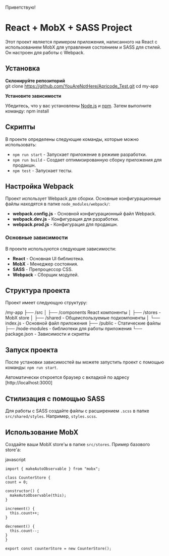 Приветствую!

# React + MobX + SASS Project

  Этот проект является примером приложения, написанного на React с использованием MobX для управления состоянием и SASS для стилей. Он настроен для работы с Webpack.

## Установка

**Склонируйте репозиторий**    
  git clone https://github.com/YouAreNotHere/Apricode_Test.git
  cd my-app

**Установите зависимости**

  Убедитесь, что у вас установлены [Node.js](https://nodejs.org/en/) и [npm](https://www.npmjs.com/get-npm). 
  Затем выполните команду:    npm install


## Скрипты

В проекте определены следующие команды, которые можно использовать:

  - `npm run start` - Запускает приложение в режиме разработки.
  - `npm run build` - Создает оптимизированную сборку приложения для продакшн.
  - `npm test` - Запускает тесты.

## Настройка Webpack

  Проект использует Webpack для сборки. Основные конфигурационные файлы находятся в папке `node_modules/webpack/`:

  - **webpack.config.js** - Основной конфигурационный файл Webpack.
  - **webpack.dev.js** - Конфигурация для разработки.
  - **webpack.prod.js** - Конфигурация для продакшн.

### Основные зависимости

В проекте используются следующие зависимости:

- **React** - Основная UI библиотека.
- **MobX** - Менеджер состояния.
- **SASS** - Препроцессор CSS.
- **Webpack** - Сборщик модулей.

## Структура проекта

  Проект имеет следующую структуру:

  /my-app
  ├── /src
  │   ├── /components React компоненты
  │   ├── /stores - MobX store
  │   ├── /shared - Общеиспользуемые подкомпоненты 
  │   └── index.js - Основной файл приложения
  ├── /public - Статические файлы
  ├── /node-modules - библиотеки для работы приложения
  └── package.json - Зависимости и скрипты

## Запуск проекта

  После установки зависимостей вы можете запустить проект с помощью команды: `npm run start`.

  Автоматически откроется браузер с вкладкой по адресу [http://localhost:3000]

## Стилизация с помощью SASS

  Для работы с SASS создайте файлы с расширением `.scss` в папке `src/shared/styles`. 
  Например, `styles.scss`. 

## Использование MobX

  Создайте ваши MobX store'ы в папке `src/stores`. Пример базового store'a:
  
  javascript

    import { makeAutoObservable } from "mobx";

    class CounterStore {
    count = 0;

    constructor() {
      makeAutoObservable(this);
    }

    increment() {
      this.count++;
    }

    decrement() {
      this.count--;
    }
    }

    export const counterStore = new CounterStore();